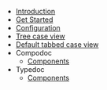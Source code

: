 * [Introduction](/)
* [Get Started](get_started.md)
* [Configuration](configuration/configuration.md)
* [Tree case view](views/tree_case_view.md)
* [Default tabbed case view](views/default-tabbed-case-view.md)
* Compodoc
  * [Components](https://components.netgrif.com/compodoc/components)
* Typedoc
  * [Components](https://components.netgrif.com/typedoc/components)
